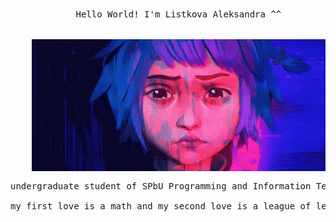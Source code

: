 <div align="center">
<br><br>
<pre>
<samp>
    Hello World! I'm Listkova Aleksandra ^^
    <br>
    <img src="assets/jinx.gif" align="center" />
    <br>undergraduate student of SPbU Programming and Information Technology.
    <br>my first love is a math and my second love is a league of legend. that's the end of intresting facts about me.
</samp>
</pre>
</div>

